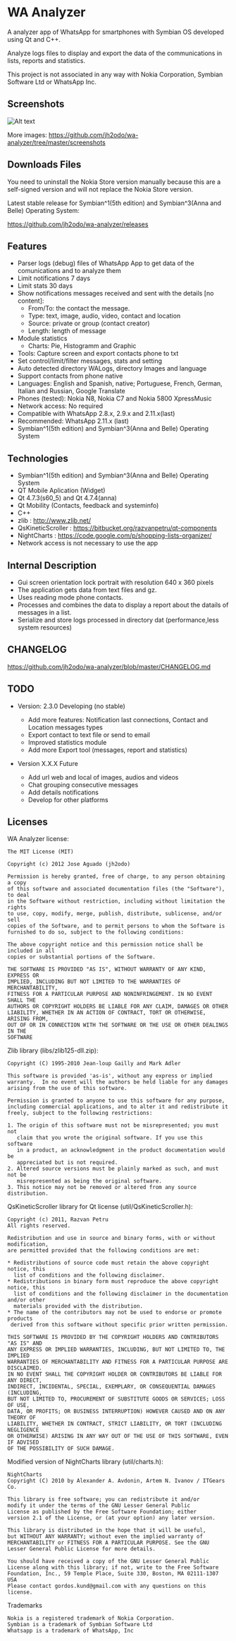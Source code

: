 
WA Analyzer
===========

A analyzer app of WhatsApp for smartphones with Symbian OS developed using Qt and C++.

Analyze logs files to display and export the data of the communications in lists, reports and statistics.

This project is not associated in any way with Nokia Corporation, Symbian Software Ltd or WhatsApp Inc.


Screenshots
-----------

![Alt text](https://raw.githubusercontent.com/jh2odo/wa-analyzer/master/screenshots/en/01.png) 

More images: https://github.com/jh2odo/wa-analyzer/tree/master/screenshots

Downloads Files
---------------

You need to uninstall the Nokia Store version manually because this are a self-signed version and will not replace the Nokia Store version. 

Latest stable release for Symbian^1(5th edition) and Symbian^3(Anna and Belle) Operating System: 

https://github.com/jh2odo/wa-analyzer/releases

Features
--------

- Parser logs (debug) files of WhatsApp App to get data of the comunications and to analyze them
- Limit notifications 7 days
- Limit stats 30 days
- Show notifications messages received and sent with the details [no content]:
  + From/To: the contact the message.
  + Type: text, image, audio, video, contact and location
  + Source: private or group (contact creator)
  + Length: length of message
- Module statistics
  + Charts: Pie, Histogramm and Graphic
- Tools: Capture screen and export contacts phone to txt
- Set control/limit/filter messages, stats and setting
- Auto detected directory WALogs, directory Images and language
- Support contacts from phone native
- Languages: English and Spanish, native; Portuguese, French, German, Italian and Russian, Google Translate
- Phones (tested): Nokia N8, Nokia C7 and Nokia 5800 XpressMusic
- Network access: No required
- Compatible with WhatsApp 2.8.x, 2.9.x and 2.11.x(last)
- Recommended: WhatsApp 2.11.x (last)
- Symbian^1(5th edition) and Symbian^3(Anna and Belle) Operating System

Technologies
------------

- Symbian^1(5th edition) and Symbian^3(Anna and Belle) Operating System
- QT Mobile Aplication (Widget)
- Qt 4.7.3(s60_5) and Qt 4.7.4(anna)
- Qt Mobility (Contacts, feedback and systeminfo)
- C++
- zlib : http://www.zlib.net/
- QsKineticScroller : https://bitbucket.org/razvanpetru/qt-components
- NightCharts : https://code.google.com/p/shopping-lists-organizer/
- Network access is not necessary to use the app

Internal Description
--------------------

- Gui screen orientation lock portrait with resolution 640 x 360 pixels
- The application gets data from text files and gz.
- Uses reading mode phone contacts.
- Processes and combines the data to display a report about the datails of messages in a list.
- Serialize and store logs processed in directory dat (performance,less system resources)

CHANGELOG
---------

https://github.com/jh2odo/wa-analyzer/blob/master/CHANGELOG.md

TODO
----

+ Version: 2.3.0 Developing (no stable)
    - Add more features: Notification last connections, Contact and Location messages types
    - Export contact to text file or send to email
    - Improved statistics module
    - Add more Export tool (messages, report and statistics)

+ Version X.X.X Future
    - Add url web and local of images, audios and videos
	- Chat grouping consecutive messages
    - Add details notifications
    - Develop for other platforms

Licenses
--------

WA Analyzer license:

	The MIT License (MIT)

	Copyright (c) 2012 Jose Aguado (jh2odo)

	Permission is hereby granted, free of charge, to any person obtaining a copy
	of this software and associated documentation files (the "Software"), to deal
	in the Software without restriction, including without limitation the rights
	to use, copy, modify, merge, publish, distribute, sublicense, and/or sell
	copies of the Software, and to permit persons to whom the Software is
	furnished to do so, subject to the following conditions:

	The above copyright notice and this permission notice shall be included in all
	copies or substantial portions of the Software.

	THE SOFTWARE IS PROVIDED "AS IS", WITHOUT WARRANTY OF ANY KIND, EXPRESS OR
	IMPLIED, INCLUDING BUT NOT LIMITED TO THE WARRANTIES OF MERCHANTABILITY,
	FITNESS FOR A PARTICULAR PURPOSE AND NONINFRINGEMENT. IN NO EVENT SHALL THE
	AUTHORS OR COPYRIGHT HOLDERS BE LIABLE FOR ANY CLAIM, DAMAGES OR OTHER
	LIABILITY, WHETHER IN AN ACTION OF CONTRACT, TORT OR OTHERWISE, ARISING FROM,
	OUT OF OR IN CONNECTION WITH THE SOFTWARE OR THE USE OR OTHER DEALINGS IN THE
	SOFTWARE

Zlib library (libs/zlib125-dll.zip):

	Copyright (C) 1995-2010 Jean-loup Gailly and Mark Adler

	This software is provided 'as-is', without any express or implied
	warranty.  In no event will the authors be held liable for any damages
	arising from the use of this software.

	Permission is granted to anyone to use this software for any purpose,
	including commercial applications, and to alter it and redistribute it
	freely, subject to the following restrictions:

	1. The origin of this software must not be misrepresented; you must not
	   claim that you wrote the original software. If you use this software
	   in a product, an acknowledgment in the product documentation would be
	   appreciated but is not required.
	2. Altered source versions must be plainly marked as such, and must not be
	   misrepresented as being the original software.
	3. This notice may not be removed or altered from any source distribution.

QsKineticScroller library for Qt license (util/QsKineticScroller.h):

	Copyright (c) 2011, Razvan Petru
	All rights reserved.

	Redistribution and use in source and binary forms, with or without modification,
	are permitted provided that the following conditions are met:

	* Redistributions of source code must retain the above copyright notice, this
	  list of conditions and the following disclaimer.
	* Redistributions in binary form must reproduce the above copyright notice, this
	  list of conditions and the following disclaimer in the documentation and/or other
	  materials provided with the distribution.
	* The name of the contributors may not be used to endorse or promote products
	 derived from this software without specific prior written permission.

	THIS SOFTWARE IS PROVIDED BY THE COPYRIGHT HOLDERS AND CONTRIBUTORS "AS IS" AND
	ANY EXPRESS OR IMPLIED WARRANTIES, INCLUDING, BUT NOT LIMITED TO, THE IMPLIED
	WARRANTIES OF MERCHANTABILITY AND FITNESS FOR A PARTICULAR PURPOSE ARE DISCLAIMED.
	IN NO EVENT SHALL THE COPYRIGHT HOLDER OR CONTRIBUTORS BE LIABLE FOR ANY DIRECT,
	INDIRECT, INCIDENTAL, SPECIAL, EXEMPLARY, OR CONSEQUENTIAL DAMAGES (INCLUDING,
	BUT NOT LIMITED TO, PROCUREMENT OF SUBSTITUTE GOODS OR SERVICES; LOSS OF USE,
	DATA, OR PROFITS; OR BUSINESS INTERRUPTION) HOWEVER CAUSED AND ON ANY THEORY OF
	LIABILITY, WHETHER IN CONTRACT, STRICT LIABILITY, OR TORT (INCLUDING NEGLIGENCE
	OR OTHERWISE) ARISING IN ANY WAY OUT OF THE USE OF THIS SOFTWARE, EVEN IF ADVISED
	OF THE POSSIBILITY OF SUCH DAMAGE.
	
Modified version of NightCharts library (util/charts.h):	

	NightCharts
	Copyright (C) 2010 by Alexander A. Avdonin, Artem N. Ivanov / ITGears Co.
	
	This library is free software; you can redistribute it and/or
	modify it under the terms of the GNU Lesser General Public
	License as published by the Free Software Foundation; either
	version 2.1 of the License, or (at your option) any later version.
	
	This library is distributed in the hope that it will be useful,
	but WITHOUT ANY WARRANTY; without even the implied warranty of
	MERCHANTABILITY or FITNESS FOR A PARTICULAR PURPOSE. See the GNU
	Lesser General Public License for more details.
	
	You should have received a copy of the GNU Lesser General Public
	License along with this library; if not, write to the Free Software
	Foundation, Inc., 59 Temple Place, Suite 330, Boston, MA 02111-1307 USA
	Please contact gordos.kund@gmail.com with any questions on this license.
	

Trademarks

	Nokia is a registered trademark of Nokia Corporation. 
	Symbian is a trademark of Symbian Software Ltd
	Whatsapp is a trademark of WhatsApp, Inc
